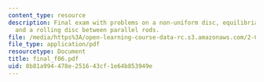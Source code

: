 ```yaml
---
content_type: resource
description: Final exam with problems on a non-uniform disc, equilibria and stability,
  and a rolling disc between parallel rods.
file: /media/https%3A/open-learning-course-data-rc.s3.amazonaws.com/2-003j-dynamics-and-control-i-fall-2007/8b81a994478e251643cf1e64b853949e_final_f06.pdf
file_type: application/pdf
resourcetype: Document
title: final_f06.pdf
uid: 8b81a994-478e-2516-43cf-1e64b853949e
---
```

